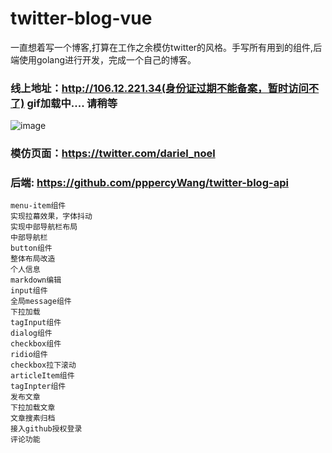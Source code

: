 # twitter-blog-vue

一直想着写一个博客,打算在工作之余模仿twitter的风格。手写所有用到的组件,后端使用golang进行开发，完成一个自己的博客。

### 线上地址：http://106.12.221.34(身份证过期不能备案，暂时访问不了) gif加载中.... 请稍等

![image](https://github.com/pppercyWang/twitter-blog-vue/blob/master/src/assets/img/desc.gif)

### 模仿页面：https://twitter.com/dariel_noel 

### 后端: https://github.com/pppercyWang/twitter-blog-api



```
menu-item组件
实现拉幕效果，字体抖动
实现中部导航栏布局
中部导航栏
button组件
整体布局改造
个人信息
markdown编辑 
input组件
全局message组件 
下拉加载
tagInput组件
dialog组件
checkbox组件 
ridio组件 
checkbox拉下滚动
articleItem组件
tagInpter组件
发布文章
下拉加载文章
文章搜素归档
接入github授权登录
评论功能
```




